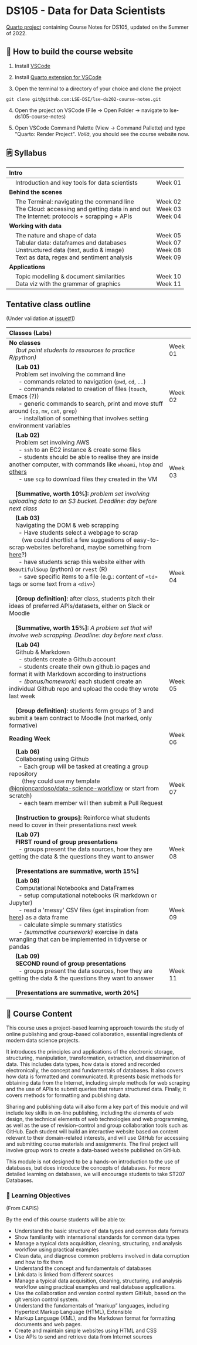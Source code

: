 # DS105 - Data for Data Scientists

[Quarto project](https://quarto.org/docs/projects/quarto-projects.html) containing Course Notes for DS105, updated on the Summer of 2022.

## 🔧 How to build the course website

1. Install [VSCode](https://code.visualstudio.com/download)

2. Install [Quarto extension for VSCode](https://marketplace.visualstudio.com/items?itemName=quarto.quarto)

3. Open the terminal to a directory of your choice and clone the project
```console
git clone git@github.com:LSE-DSI/lse-ds202-course-notes.git
```

4. Open the project on VSCode (File -> Open Folder -> navigate to lse-ds105-course-notes)

5. Open VSCode Command Palette (View -> Command Pallette) and type "Quarto: Render Project". _Voilà_, you should see the course website now.

## 🗒️ Syllabus

| **Intro**                                                |                  |
|:----------------------------------------------------------|------------------|
| &nbsp;&nbsp;&nbsp;&nbsp;Introduction and key tools for data scientists                | Week 01 |
| **Behind the scenes**                                  |                  |
| &nbsp;&nbsp;&nbsp;&nbsp;The Terminal: navigating the command line<br/> &nbsp;&nbsp;&nbsp;&nbsp;The Cloud: accessing and getting data in and out<br/> &nbsp;&nbsp;&nbsp;&nbsp;The Internet: protocols + scrapping + APIs| Week 02 <br/> Week 03 <br/> Week 04|
| **Working with data**                                |                  |
| &nbsp;&nbsp;&nbsp;&nbsp;The nature and shape of data<br/>&nbsp;&nbsp;&nbsp;&nbsp;Tabular data: dataframes and databases<br/>&nbsp;&nbsp;&nbsp;&nbsp;Unstructured data (text, audio & image)<br/>&nbsp;&nbsp;&nbsp;&nbsp;Text as data, regex and sentiment analysis| Week 05 <br/> Week 07 <br/> Week 08<br/> Week 09|
| **Applications**                                         |                  |
| &nbsp;&nbsp;&nbsp;&nbsp;Topic modelling & document similarities<br/>&nbsp;&nbsp;&nbsp;&nbsp;Data viz with the grammar of graphics| Week 10 <br/> Week 11 |

## Tentative class outline

(Under validation at [issue#1](https://github.com/LSE-DSI/lse-ds105-course-notes/issues/1))

| **Classes (Labs)**                                                |                  |
|:----------------------------------------------------------|------------------|
| **No classes** <br/>&nbsp;&nbsp;&nbsp;&nbsp;_(but point students to resources to practice R/python)_| Week 01|
| &nbsp;&nbsp;&nbsp;&nbsp;**(Lab 01)**<br/>&nbsp;&nbsp;&nbsp;&nbsp;Problem set involving the command line<br/>&nbsp;&nbsp;&nbsp;&nbsp;&nbsp;&nbsp;- commands related to navigation (`pwd`, `cd`, `..`)<br/>&nbsp;&nbsp;&nbsp;&nbsp;&nbsp;&nbsp;- commands related to creation of files (`touch`, Emacs (?))<br/>&nbsp;&nbsp;&nbsp;&nbsp;&nbsp;&nbsp;- generic commands to search, print and move stuff around (`cp`, `mv`, `cat`, `grep`)<br/>&nbsp;&nbsp;&nbsp;&nbsp;&nbsp;&nbsp;- installation of something that involves setting environment variables | Week 02 |
| &nbsp;&nbsp;&nbsp;&nbsp;**(Lab 02)**<br/>&nbsp;&nbsp;&nbsp;&nbsp;Problem set involving AWS <br/>&nbsp;&nbsp;&nbsp;&nbsp;&nbsp;&nbsp;- `ssh` to an EC2 instance & create some files<br/>&nbsp;&nbsp;&nbsp;&nbsp;&nbsp;&nbsp;- students should be able to realise they are inside another computer, with commands like `whoami`, `htop` and [others](https://www.thegeekstuff.com/2009/03/4-ways-to-identify-who-is-logged-in-on-your-linux-system/)<br/>&nbsp;&nbsp;&nbsp;&nbsp;&nbsp;&nbsp;- use `scp` to download files they created in the VM<br/><br/>&nbsp;&nbsp;&nbsp;&nbsp;**[Summative, worth 10%]:** _problem set involving uploading data to an S3 bucket. Deadline: day before next class_| Week 03|
| &nbsp;&nbsp;&nbsp;&nbsp;**(Lab 03)**<br/>&nbsp;&nbsp;&nbsp;&nbsp;Navigating the DOM & web scrapping <br/>&nbsp;&nbsp;&nbsp;&nbsp;&nbsp;&nbsp;- Have students select a webpage to scrap<br/>&nbsp;&nbsp;&nbsp;&nbsp;&nbsp;&nbsp;&nbsp;  (we could shortlist a few suggestions of easy-to-scrap websites beforehand, maybe something from [here](https://docs.google.com/spreadsheets/d/1wZhPLMCHKJvwOkP4juclhjFgqIY8fQFMemwKL2c64vk/edit#gid=0)?)<br/>&nbsp;&nbsp;&nbsp;&nbsp;&nbsp;&nbsp;- have students scrap this website either with `BeautifulSoup` (python) or `rvest` (R)<br/>&nbsp;&nbsp;&nbsp;&nbsp;&nbsp;&nbsp;- save specific items to a file (e.g.: content of `<td>` tags or some text from a `<div>`)<br/><br/>&nbsp;&nbsp;&nbsp;&nbsp;**[Group definition]:** after class, students pitch their ideas of preferred APIs/datasets, either on Slack or Moodle<br/><br/>&nbsp;&nbsp;&nbsp;&nbsp;**[Summative, worth 15%]:** _A problem set that will involve web scrapping. Deadline: day before next class._ | Week 04|
| &nbsp;&nbsp;&nbsp;&nbsp;**(Lab 04)**<br/>&nbsp;&nbsp;&nbsp;&nbsp;Github & Markdown <br/>&nbsp;&nbsp;&nbsp;&nbsp;&nbsp;&nbsp;- students create a Github account<br/>&nbsp;&nbsp;&nbsp;&nbsp;&nbsp;&nbsp;- students create their own github.io pages and format it with Markdown according to instructions<br/>&nbsp;&nbsp;&nbsp;&nbsp;&nbsp;&nbsp;- _(bonus/homework)_ each student create an individual Github repo and upload the code they wrote last week<br/><br/>&nbsp;&nbsp;&nbsp;&nbsp;**[Group definition]:** students form groups of 3 and submit a team contract to Moodle (not marked, only formative)| Week 05|
| **Reading Week**| Week 06|
| &nbsp;&nbsp;&nbsp;&nbsp;**(Lab 06)**<br/>&nbsp;&nbsp;&nbsp;&nbsp;Collaborating using Github <br/>&nbsp;&nbsp;&nbsp;&nbsp;&nbsp;&nbsp;- Each group will be tasked at creating a group repository<br/>&nbsp;&nbsp;&nbsp;&nbsp;&nbsp;&nbsp;&nbsp;  (they could use my template [@jonjoncardoso/data-science-workflow](https://github.com/jonjoncardoso/data-science-workflow) or start from scratch)<br/>&nbsp;&nbsp;&nbsp;&nbsp;&nbsp;&nbsp;- each team member will then submit a Pull Request<br/><br/>&nbsp;&nbsp;&nbsp;&nbsp;**[Instruction to groups]:** Reinforce what students need to cover in their presentations next week| Week 07|
| &nbsp;&nbsp;&nbsp;&nbsp;**(Lab 07)**<br/>&nbsp;&nbsp;&nbsp;&nbsp;**FIRST round of group presentations**<br/>&nbsp;&nbsp;&nbsp;&nbsp;&nbsp;&nbsp;- groups present the data sources, how they are getting the data & the questions they want to answer<br/><br/>&nbsp;&nbsp;&nbsp;&nbsp;**[Presentations are summative, worth 15%]**| Week 08|
| &nbsp;&nbsp;&nbsp;&nbsp;**(Lab 08)**<br/>&nbsp;&nbsp;&nbsp;&nbsp;Computational Notebooks and DataFrames <br/>&nbsp;&nbsp;&nbsp;&nbsp;&nbsp;&nbsp;- setup computational notebooks (R markdown or Jupyter)<br/>&nbsp;&nbsp;&nbsp;&nbsp;&nbsp;&nbsp;- read a 'messy' CSV files (get inspiration from [here](https://b-greve.gitbook.io/beginners-guide-to-clean-data/)) as a data frame<br/>&nbsp;&nbsp;&nbsp;&nbsp;&nbsp;&nbsp;- calculate simple summary statistics<br/>&nbsp;&nbsp;&nbsp;&nbsp;&nbsp;&nbsp;- _(summative coursework)_ exercise in data wrangling that can be implemented in tidyverse or pandas| Week 09|
| &nbsp;&nbsp;&nbsp;&nbsp;**(Lab 09)**<br/>&nbsp;&nbsp;&nbsp;&nbsp;**SECOND round of group presentations** <br/>&nbsp;&nbsp;&nbsp;&nbsp;&nbsp;&nbsp;- groups present the data sources, how they are getting the data & the questions they want to answer <br/><br/>&nbsp;&nbsp;&nbsp;&nbsp;**[Presentations are summative, worth 20%]**| Week 11|

## 📑 Course Content

This course uses a project-based learning approach towards the study of online publishing and group-based collaboration, essential ingredients of modern data science projects.

It introduces the principles and applications of the electronic storage, structuring, manipulation, transformation, extraction, and dissemination of data. This includes data types, how data is stored and recorded electronically, the concept and fundamentals of databases. It also covers how data is formatted and communicated. It presents basic methods for obtaining data from the Internet, including simple methods for web scraping and the use of APIs to submit queries that return structured data. Finally, it covers methods for formatting and publishing data.

Sharing and publishing data will also form a key part of this module and will include key skills in on-line publishing, including the elements of web design, the technical elements of web technologies and web programming, as well as the use of revision-control and group collaboration tools such as GitHub. Each student will build an interactive website based on content relevant to their domain-related interests, and will use GitHub for accessing and submitting course materials and assignments. The final project will involve group work to create a data-based website published on GitHub.

This module is not designed to be a hands-on introduction to the use of databases, but does introduce the concepts of databases. For more detailed learning on databases, we will encourage students to take ST207 Databases.

### 📝 Learning Objectives

(From CAPIS)

By the end of this course students will be able to:
- Understand the basic structure of data types and common data formats
- Show familiarity with international standards for common data types
- Manage a typical data acquisition, cleaning, structuring, and analysis workflow using practical examples
- Clean data, and diagnose common problems involved in data corruption and how to fix them
- Understand the concept and fundamentals of databases
- Link data is linked from different sources
- Manage a typical data acquisition, cleaning, structuring, and analysis workflow using practical examples and real database applications.
- Use the collaboration and version control system GitHub, based on the git version control system.
- Understand the fundamentals of “markup” languages, including Hypertext Markup Language (HTML), Extensible
- Markup Language (XML), and the Markdown format for formatting documents and web pages.
- Create and maintain simple websites using HTML and CSS
- Use APIs to send and retrieve data from Internet sources

